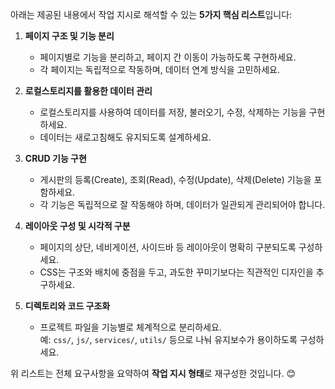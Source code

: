아래는 제공된 내용에서 작업 지시로 해석할 수 있는 **5가지 핵심 리스트**입니다:

1. **페이지 구조 및 기능 분리**  
   - 페이지별로 기능을 분리하고, 페이지 간 이동이 가능하도록 구현하세요.  
   - 각 페이지는 독립적으로 작동하며, 데이터 연계 방식을 고민하세요.

2. **로컬스토리지를 활용한 데이터 관리**  
   - 로컬스토리지를 사용하여 데이터를 저장, 불러오기, 수정, 삭제하는 기능을 구현하세요.  
   - 데이터는 새로고침해도 유지되도록 설계하세요.

3. **CRUD 기능 구현**  
   - 게시판의 등록(Create), 조회(Read), 수정(Update), 삭제(Delete) 기능을 포함하세요.  
   - 각 기능은 독립적으로 잘 작동해야 하며, 데이터가 일관되게 관리되어야 합니다.

4. **레이아웃 구성 및 시각적 구분**  
   - 페이지의 상단, 네비게이션, 사이드바 등 레이아웃이 명확히 구분되도록 구성하세요.  
   - CSS는 구조와 배치에 중점을 두고, 과도한 꾸미기보다는 직관적인 디자인을 추구하세요.

5. **디렉토리와 코드 구조화**  
   - 프로젝트 파일을 기능별로 체계적으로 분리하세요.  
     예: `css/`, `js/`, `services/`, `utils/` 등으로 나눠 유지보수가 용이하도록 구성하세요.

위 리스트는 전체 요구사항을 요약하여 **작업 지시 형태**로 재구성한 것입니다. 😊